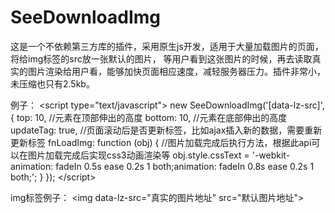 # SeeDownloadImg

这是一个不依赖第三方库的插件，采用原生js开发，适用于大量加载图片的页面，将给img标签的src放一张默认的图片，
等用户看到这张图片的时候，再去读取真实的图片渲染给用户看，能够加快页面相应速度，减轻服务器压力。插件非常小，未压缩也只有2.5kb。


例子：
&lt;script type="text/javascript"&gt;
new SeeDownloadImg('[data-lz-src]', {
	top: 10, //元素在顶部伸出的高度
	bottom: 10, //元素在底部伸出的高度
	updateTag: true, //页面滚动后是否更新标签，比如ajax插入新的数据，需要重新更新标签
	fnLoadImg: function (obj) { //图片加载完成后执行方法，根据此api可以在图片加载完成后实现css3动画渲染等
		obj.style.cssText = '-webkit-animation: fadeIn 0.5s ease 0.2s 1 both;animation: fadeIn 0.8s ease 0.2s 1 both;';
	}
});
&lt;/script&gt;

img标签例子：
 &lt;img data-lz-src="真实的图片地址" src="默认图片地址"&gt;
